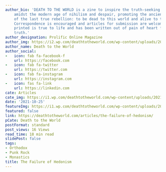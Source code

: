 ```yaml
---
author_bio: 'DEATH TO THE WORLD is a zine to inspire the truth-seeking and soul searching
    amidst the modern age of nihilism and despair, promoting the ancient principles
    of the last true rebellion: to be dead to this world and alive to the other world.
    Correspondence is encouraged and articles for submission are welcomed. Each article
    printed is true to life and has been written out of pain of heart for love of
    truth.'
author_designation: Prolific Online Magazine
author_img: https://i2.wp.com/deathtotheworld.com/wp-content/uploads/2014/06/dttw1.jpg
author_name: Death to the World
author_social:
-   icon: fab fa-facebook-f
    url: https://facebook.com
-   icon: fab fa-twitter
    url: https://twitter.com
-   icon: fab fa-instagram
    url: https://instagram.com
-   icon: fas fa-link
    url: https://linkedin.com
cate: Articles
cate_img: https://i1.wp.com/deathtotheworld.com/wp-content/uploads/2021/10/F-hedonism.jpg?resize=1140%2C663&ssl=1
date: '2021-10-25'
featureImg: https://i1.wp.com/deathtotheworld.com/wp-content/uploads/2021/10/F-hedonism.jpg?resize=1140%2C663&ssl=1
featured: false
link: https://deathtotheworld.com/articles/the-failure-of-hedonism/
pCate: Death to the World
postFormat: standard
post_views: 16 Views
read_time: 18 min read
slidePost: false
tags:
- Orthodox
- Punk Rock
- Monastics
title: The Failure of Hedonism
---
```

